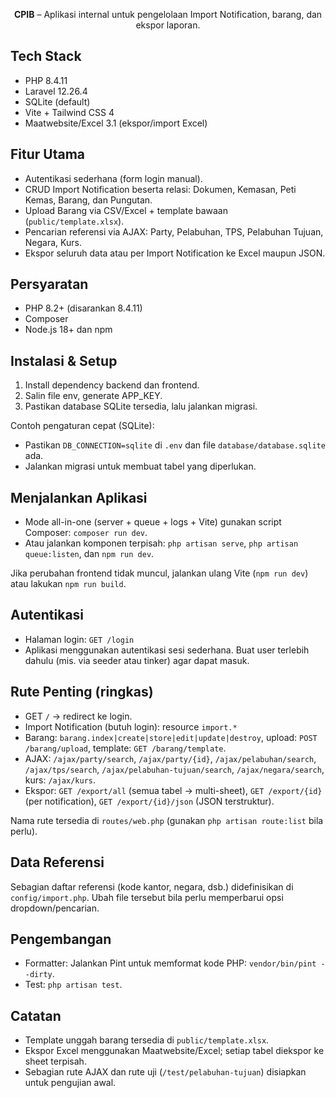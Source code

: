 <p align="center"><strong>CPIB</strong> – Aplikasi internal untuk pengelolaan Import Notification, barang, dan ekspor laporan.</p>

## Tech Stack

- PHP 8.4.11
- Laravel 12.26.4
- SQLite (default)
- Vite + Tailwind CSS 4
- Maatwebsite/Excel 3.1 (ekspor/import Excel)

## Fitur Utama

- Autentikasi sederhana (form login manual).
- CRUD Import Notification beserta relasi: Dokumen, Kemasan, Peti Kemas, Barang, dan Pungutan.
- Upload Barang via CSV/Excel + template bawaan (`public/template.xlsx`).
- Pencarian referensi via AJAX: Party, Pelabuhan, TPS, Pelabuhan Tujuan, Negara, Kurs.
- Ekspor seluruh data atau per Import Notification ke Excel maupun JSON.

## Persyaratan

- PHP 8.2+ (disarankan 8.4.11)
- Composer
- Node.js 18+ dan npm

## Instalasi & Setup

1) Install dependency backend dan frontend.
2) Salin file env, generate APP_KEY.
3) Pastikan database SQLite tersedia, lalu jalankan migrasi.

Contoh pengaturan cepat (SQLite):

- Pastikan `DB_CONNECTION=sqlite` di `.env` dan file `database/database.sqlite` ada.
- Jalankan migrasi untuk membuat tabel yang diperlukan.

## Menjalankan Aplikasi

- Mode all-in-one (server + queue + logs + Vite) gunakan script Composer: `composer run dev`.
- Atau jalankan komponen terpisah: `php artisan serve`, `php artisan queue:listen`, dan `npm run dev`.

Jika perubahan frontend tidak muncul, jalankan ulang Vite (`npm run dev`) atau lakukan `npm run build`.

## Autentikasi

- Halaman login: `GET /login`
- Aplikasi menggunakan autentikasi sesi sederhana. Buat user terlebih dahulu (mis. via seeder atau tinker) agar dapat masuk.

## Rute Penting (ringkas)

- GET `/` -> redirect ke login.
- Import Notification (butuh login): resource `import.*`
- Barang: `barang.index|create|store|edit|update|destroy`, upload: `POST /barang/upload`, template: `GET /barang/template`.
- AJAX: `/ajax/party/search`, `/ajax/party/{id}`, `/ajax/pelabuhan/search`, `/ajax/tps/search`, `/ajax/pelabuhan-tujuan/search`, `/ajax/negara/search`, kurs: `/ajax/kurs`.
- Ekspor: `GET /export/all` (semua tabel -> multi-sheet), `GET /export/{id}` (per notification), `GET /export/{id}/json` (JSON terstruktur).

Nama rute tersedia di `routes/web.php` (gunakan `php artisan route:list` bila perlu).

## Data Referensi

Sebagian daftar referensi (kode kantor, negara, dsb.) didefinisikan di `config/import.php`. Ubah file tersebut bila perlu memperbarui opsi dropdown/pencarian.

## Pengembangan

- Formatter: Jalankan Pint untuk memformat kode PHP: `vendor/bin/pint --dirty`.
- Test: `php artisan test`.

## Catatan

- Template unggah barang tersedia di `public/template.xlsx`.
- Ekspor Excel menggunakan Maatwebsite/Excel; setiap tabel diekspor ke sheet terpisah.
- Sebagian rute AJAX dan rute uji (`/test/pelabuhan-tujuan`) disiapkan untuk pengujian awal.
